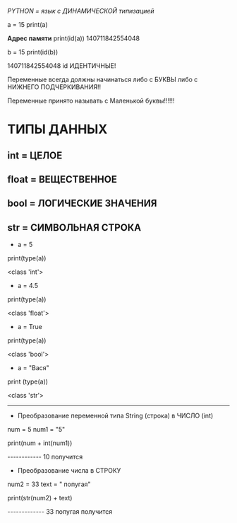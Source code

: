 *PYTHON = язык с ДИНАМИЧЕСКОЙ типизацией*

a = 15
print(a)

**Адрес памяти**
print(id(a))
140711842554048

b = 15
print(id(b))

140711842554048
id ИДЕНТИЧНЫЕ! 

Переменные всегда должны начинаться либо с БУКВЫ либо с НИЖНЕГО ПОДЧЕРКИВАНИЯ!!

Переменные принято называть с Маленькой буквы!!!!!!

# ТИПЫ ДАННЫХ #
## int = ЦЕЛОЕ
## float = ВЕЩЕСТВЕННОЕ
## bool = ЛОГИЧЕСКИЕ ЗНАЧЕНИЯ
## str = СИМВОЛЬНАЯ СТРОКА

* a = 5

print(type(a))

<class 'int'>

* a = 4.5

print(type(a))

<class 'float'>

* a = True

print(type(a))

<class 'bool'>

* a = "Вася"

print (type(a))

<class 'str'>


_______________________________________________________________________________________________________________________________________________________

* Преобразование переменной типа String (строка) в ЧИСЛО (int)

num = 5
num1 = "5"

print(num + int(num1))

------------ 10 получится

* Преобразование числа в СТРОКУ

num2 = 33
text = " попугая"

print(str(num2) + text)

------------- 33 попугая получится



